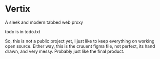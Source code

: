 # Vertix
 A sleek and modern tabbed web proxy

todo is in todo.txt

So, this is not a public project yet, I just like to keep everything on working open source. Either way, this is the cruuent figma file, not perfect, its hand drawn, and very messy. Probably just like the final product.

